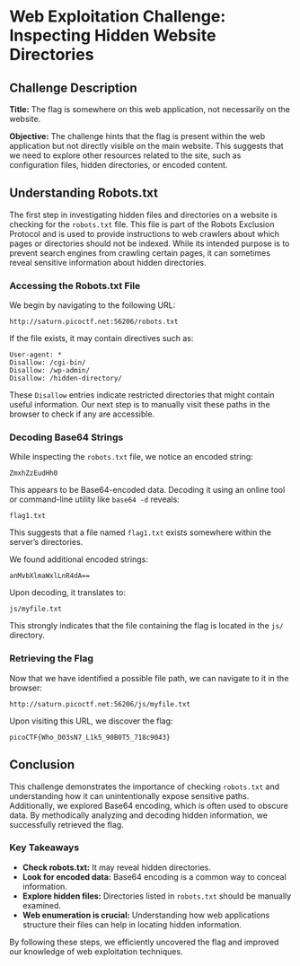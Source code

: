 # Web Exploitation Challenge: Inspecting Hidden Website Directories

## Challenge Description
**Title:** The flag is somewhere on this web application, not necessarily on the website.

**Objective:** The challenge hints that the flag is present within the web application but not directly visible on the main website. This suggests that we need to explore other resources related to the site, such as configuration files, hidden directories, or encoded content.

## Understanding Robots.txt
The first step in investigating hidden files and directories on a website is checking for the `robots.txt` file. This file is part of the Robots Exclusion Protocol and is used to provide instructions to web crawlers about which pages or directories should not be indexed. While its intended purpose is to prevent search engines from crawling certain pages, it can sometimes reveal sensitive information about hidden directories.

### Accessing the Robots.txt File
We begin by navigating to the following URL:
```
http://saturn.picoctf.net:56206/robots.txt
```
If the file exists, it may contain directives such as:
```
User-agent: *
Disallow: /cgi-bin/
Disallow: /wp-admin/
Disallow: /hidden-directory/
```
These `Disallow` entries indicate restricted directories that might contain useful information. Our next step is to manually visit these paths in the browser to check if any are accessible.

### Decoding Base64 Strings
While inspecting the `robots.txt` file, we notice an encoded string:
```
ZmxhZzEudHh0
```
This appears to be Base64-encoded data. Decoding it using an online tool or command-line utility like `base64 -d` reveals:
```
flag1.txt
```
This suggests that a file named `flag1.txt` exists somewhere within the server’s directories.

We found additional encoded strings:
```
anMvbXlmaWxlLnR4dA==
```
Upon decoding, it translates to:
```
js/myfile.txt
```
This strongly indicates that the file containing the flag is located in the `js/` directory.

### Retrieving the Flag
Now that we have identified a possible file path, we can navigate to it in the browser:
```
http://saturn.picoctf.net:56206/js/myfile.txt
```
Upon visiting this URL, we discover the flag:
```
picoCTF{Who_D03sN7_L1k5_90B0T5_718c9043}
```

## Conclusion
This challenge demonstrates the importance of checking `robots.txt` and understanding how it can unintentionally expose sensitive paths. Additionally, we explored Base64 encoding, which is often used to obscure data. By methodically analyzing and decoding hidden information, we successfully retrieved the flag.

### Key Takeaways
- **Check robots.txt:** It may reveal hidden directories.
- **Look for encoded data:** Base64 encoding is a common way to conceal information.
- **Explore hidden files:** Directories listed in `robots.txt` should be manually examined.
- **Web enumeration is crucial:** Understanding how web applications structure their files can help in locating hidden information.

By following these steps, we efficiently uncovered the flag and improved our knowledge of web exploitation techniques.



